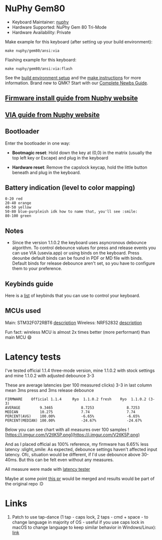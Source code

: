# NuPhy Gem80


* Keyboard Maintainer: [nuphy](https://github.com/nuphy-src)
* Hardware Supported: NuPhy Gem 80 Tri-Mode
* Hardware Availability: Private

Make example for this keyboard (after setting up your build environment):

    make nuphy/gem80/ansi:via

Flashing example for this keyboard:

    make nuphy/gem80/ansi:via:flash

See the [build environment setup](https://docs.qmk.fm/#/getting_started_build_tools) and the [make instructions](https://docs.qmk.fm/#/getting_started_make_guide) for more information. Brand new to QMK? Start with our [Complete Newbs Guide](https://docs.qmk.fm/#/newbs).


## [Firmware install guide from Nuphy website](https://nuphy.com/pages/qmk-firmwares)
## [VIA guide from Nuphy website](https://nuphy.com/pages/via-usage-guide-for-nuphy-keyboards)

## Bootloader

Enter the bootloader in one way:

* **Bootmagic reset**: Hold down the key at (0,0) in the matrix (usually the top left key or Escape) and plug in the keyboard

* **Hardware reset**: Remove the capslock keycap, hold the little button beneath and plug in the keyboard.



## Battery indication (level to color mapping)

```
0-20 red
20-40 orange
40-50 yellow
50-80 blue-purpleish idk how to name that, you'll see :smile:
80-100 green
```



## Notes

* Since the version 1.1.0.2 the keyboard uses asyncronous debounce algorithm. To control debounce values for press and release events you can use VIA (usevia.app) or using binds on the keyboard. Press deounbe default binds can be found in PDF or MD file with binds. Default binds for release debounce aren't set, so you have to configure them to your preference.

## Keybinds guide

Here is a [list](gem80-guide.md) of keybinds that you can use to control your keyboard.



## MCUs used


Main: STM32F072RBT6 [description](https://www.st.com/en/microcontrollers-microprocessors/stm32f072rb.html)
Wireless: NRF52832 [description](https://www.nordicsemi.com/Products/nRF52832)

Fun fact: wireless MCU is almost 2x times better (more performant) than main MCU :smile:



# Latency tests

I've tested official 1.1.4 three-mode version, mine 1.1.0.2 with stock settings and mine 1.1.0.2 with adjusted debounce 3-3

These are average latencies (per 100 measured clicks)
3-3 in last column mean 3ms press and 3ms release debounce
```
FIRMWARE    Official 1.1.4     Ryo  1.1.0.2 fresh    Ryo  1.1.0.2 (3-3)
AVERAGE         9.3465             8.7253               8.7253
MEDIAN          10.275             7.74                 7.74
PERCENT(AVG)    100.00%            -6.65%               -6.65%
PERCENT(MEDIAN) 100.00%            -24.67%              -24.67%

```

Below you can see chart with all measures over 100 samples
![https://i.imgur.com/V2tIK5P.png](https://i.imgur.com/V2tIK5P.png)


And as I placed official as 100% reference, my firmware has 6.65% less latency :slight_smile:
As expected, debounce settings haven't affected input latency. Ofc, situation would be different, if I'd use debounce above 30-40ms. But this can be felt even without any measures.


All measure were made with [latency tester](https://github.com/joelspadin/keyboard-latency-tester)


Maybe at some point [this pr](https://github.com/joelspadin/keyboard-latency-tester/pull/1) would be merged and results would be part of the original repo :D




# Links

1. Patch to use tap-dance (1 tap - caps lock, 2 taps - cmd + space - to change language in majority of OS - useful if you use caps lock in macOS to change language to keep similar behavior in Windows/Linux): [link](https://gist.github.com/ryodeushii/2587f877cbe81e9d9c666a2d8066e416)
